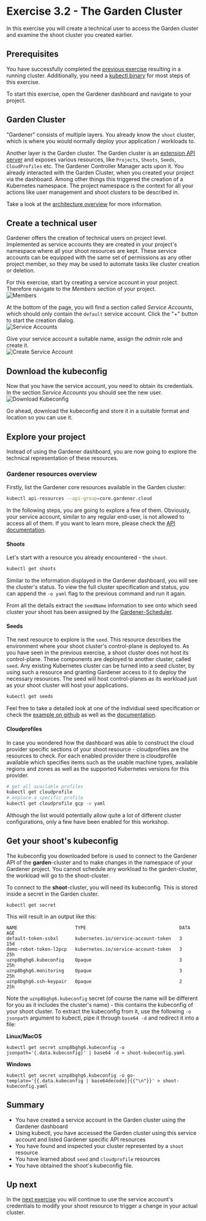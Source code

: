 # Exercise 3.2 - The Garden Cluster
In this exercise you will create a technical user to access the Garden cluster and examine the shoot cluster you created earlier.

## Prerequisites
You have successfully completed the [previous exercise](./01_cluster_setup_yaml.md) resulting in a running cluster. Additionally, you need a [kubectl binary](https://kubernetes.io/docs/tasks/tools/install-kubectl/) for most steps of this exercise.

To start this exercise, open the Gardener dashboard and navigate to your project.

## Garden Cluster
"Gardener" consists of multiple layers. You already know the `shoot` cluster, which is where you would normally deploy your application / workloads to.

Another layer is the Garden cluster. The Garden cluster is an [extension API server](https://github.com/gardener/gardener/blob/master/docs/concepts/apiserver.md) and exposes various resources, like `Projects`, `Shoots`, `Seeds`, `CloudProfiles` etc. The Gardener Controller Manager acts upon it.
You already interacted with the Garden Cluster, when you created your project via the dashboard. Among other things this triggered the creation of a Kubernetes namespace. The project namespace is the context for all your actions like user management and shoot clusters to be described in.

Take a look at the [architecture overview](https://github.com/gardener/documentation/wiki/Architecture) for more information.

## Create a technical user
Gardener offers the creation of technical users on project level. Implemented as service accounts they are created in your project's namespace where all your shoot resources are kept. These service accounts can be equipped with the same set of permissions as any other project member, so they may be used to automate tasks like cluster creation or deletion.

For this exercise, start by creating a service account in your project. Therefore navigate to the *Members* section of your project.
<br>![Members](./images/03_02_01.png)

At the bottom of the page, you will find a section called *Service Accounts*, which should only contain the `default` service account. Click the "+" button to start the creation dialog.
<br>![Service Accounts](./images/03_02_02.png)

Give your service account a suitable name, assign the *admin* role and create it.
<br>![Create Service Account](./images/03_02_03.png)

## Download the kubeconfig
Now that you have the service account, you need to obtain its credentials. In the section *Service Accounts* you should see the new user.
<br>![Download Kubeconfig](./images/03_02_04.png)

Go ahead, download the kubeconfig and store it in a suitable format and location so you can use it.

## Explore your project
Instead of using the Gardener dashboard, you are now going to explore the technical representation of these resources.

### Gardener resources overview
Firstly, list the Gardener core resources available in the Garden cluster:

```bash
kubectl api-resources --api-group=core.gardener.cloud
```

In the following steps, you are going to explore a few of them. Obviously, your service account, similar to any regular end-user, is not allowed to access all of them. If you want to learn more, please check the [API documentation](https://gardener.cloud/documentation/references/core/).

#### Shoots
Let's start with a resource you already encountered - the `shoot`.

```bash
kubectl get shoots
```

Similar to the information displayed in the Gardener dashboard, you will see the cluster's status. To view the full cluster specification and status, you can append the `-o yaml` flag to the previous command and run it again.

From all the details extract the `seedName` information to see onto which seed cluster your shoot has been assigned by the [Gardener-Scheduler](https://github.com/gardener/gardener/blob/master/docs/concepts/scheduler.md).

#### Seeds
The next resource to explore is the `seed`. This resource describes the environment where your shoot cluster's control-plane is deployed to. As you have seen in the previous exercise, a shoot cluster does not host its control-plane. These components are deployed to another cluster, called `seed`. Any existing Kubernetes cluster can be turned into a seed cluster, by using such a resource and granting Gardener access to it to deploy the necessary resources. The seed will host control-planes as its workload just as your shoot cluster will host your applications.

```bash
kubectl get seeds
```

Feel free to take a detailed look at one of the individual seed specification or check the [example on github](https://github.com/gardener/gardener/blob/master/example/50-seed.yaml) as well as the [documentation](https://gardener.cloud/documentation/guides/install_gardener/setup-seed/).

#### Cloudprofiles
In case you wondered how the dashboard was able to construct the cloud provider specific sections of your shoot resource - cloudprofiles are the resources to check. For each enabled provider there is cloudprofile available which specifies items such as the usable machine types, available regions and zones as well as the supported Kubernetes versions for this provider.

```bash
# get all available profiles
kubectl get cloudprofile
# explore a specific profile
kubectl get cloudprofile gcp -o yaml
```

Although the list would potentially allow quite a lot of different cluster configurations, only a few have been enabled for this workshop.

## Get your shoot's kubeconfig

The kubeconfig you downloaded before is used to connect to the Gardener API of the **garden**-cluster and to make changes in the namespace of your Gardener project. You cannot schedule any workload to the garden-cluster, the workload will go to the shoot-cluster.

To connect to the **shoot**-cluster, you will need its kubeconfig. This is stored inside a secret in the Garden cluster.

```shell
kubectl get secret
```

This will result in an output like this:

```console
NAME                     TYPE                                  DATA   AGE
default-token-ssbxl      kubernetes.io/service-account-token   3      15d
demo-robot-token-l2pcp   kubernetes.io/service-account-token   3      25h
uznp8bghg6.kubeconfig    Opaque                                3      25h
uznp8bghg6.monitoring    Opaque                                3      25h
uznp8bghg6.ssh-keypair   Opaque                                2      25h
```

Note the `uznp8bghg6.kubeconfig` secret (of course the name will be different for you as it includes the cluster's name) - this contains the kubeconfig of your shoot cluster. To extract the kubeconfig from it, use the following `-o jsonpath` argument to kubectl, pipe it through `base64 -d` and redirect it into a file:

**Linux/MacOS**
```shell
kubectl get secret uznp8bghg6.kubeconfig -o jsonpath='{.data.kubeconfig}' | base64 -d > shoot-kubeconfig.yaml
```

**Windows**
```shell
kubectl get secret uznp8bghg6.kubeconfig -o go-template='{{.data.kubeconfig | base64decode}}{{"\n"}}' > shoot-kubeconfig.yaml
```

## Summary
- You have created a service account in the Garden cluster using the Gardener dashboard
- Using kubectl, you have accessed the Garden cluster using this service account and listed Gardener specific API resources
- You have found and inspected your cluster represented by a `shoot` resource
- You have learned about `seed` and `cloudprofile` resources
- You have obtained the shoot's kubeconfig file.

## Up next
In the [next exercise](./03_edit_shoot.md) you will continue to use the service account's credentials to modify your shoot resource to trigger a change in your actual cluster.
